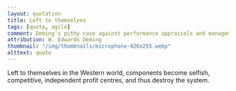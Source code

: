 ```yaml
---
layout: quotation
title: Left to themselves
tags: [quote, agile]
comment: Deming's pithy case against performance appraisals and management devoid of systems thinking.
attribution: W. Edwards Deming
thumbnail: "/img/thumbnails/microphone-420x255.webp"
alttext: quote
---
```


Left to themselves in the Western world, components become selfish, competitive, independent profit centres, and thus destroy the system.
